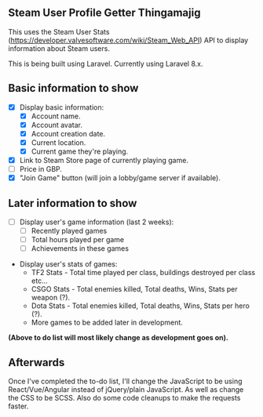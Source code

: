 ## Steam User Profile Getter Thingamajig

This uses the Steam User Stats (https://developer.valvesoftware.com/wiki/Steam_Web_API) API to display information about Steam users.

This is being built using Laravel. Currently using Laravel 8.x.

Basic information to show
-
- [x] Display basic information:
    - [x] Account name.
    - [x] Account avatar.
    - [x] Account creation date.
    - [x] Current location.
    - [x] Current game they're playing.
- [x] Link to Steam Store page of currently playing game.
- [ ] Price in GBP.
- [x] "Join Game" button (will join a lobby/game server if available).

Later information to show
-
- [ ] Display user's game information (last 2 weeks):
    - [ ] Recently played games 
    - [ ] Total hours played per game
    - [ ] Achievements in these games
    
* Display user's stats of games:
    + TF2 Stats - Total time played per class, buildings destroyed per class etc...
    + CSGO Stats - Total enemies killed, Total deaths, Wins, Stats per weapon (?).
    + Dota Stats - Total enemies killed, Total deaths, Wins, Stats per hero (?).
    + More games to be added later in development.

**(Above to do list will most likely change as development goes on).**

Afterwards
-
Once I've completed the to-do list, I'll change the JavaScript to be using React/Vue/Angular instead of jQuery/plain JavaScript. As well as change the CSS to be SCSS.
Also do some code cleanups to make the requests faster.
